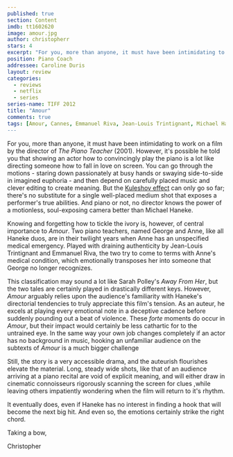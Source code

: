 ```yaml
---
published: true
section: Content
imdb: tt1602620
image: amour.jpg
author: christopherr
stars: 4
excerpt: "For you, more than anyone, it must have been intimidating to work on a film by the director of <em>The Piano Teacher</em> (2001). However, it&rsquo;s possible he told you that showing an actor how to convincingly play the piano is a lot like directing someone how to fall in love on screen."
position: Piano Coach
addressee: Caroline Duris
layout: review
categories:
  - reviews
  - netflix
  - series
series-name: TIFF 2012
title: "Amour"
comments: true
tags: [Amour, Cannes, Emmanuel Riva, Jean-Louis Trintignant, Michael Haneke, Palme d'or, TIFF, Uncategorized]
---
```

For you, more than anyone, it must have been intimidating to work on a film by the director of _The Piano Teacher_ (2001). However, it's possible he told you that showing an actor how to convincingly play the piano is a lot like directing someone how to fall in love on screen. You can go through the motions - staring down passionately at busy hands or swaying side-to-side in imagined euphoria - and then depend on carefully placed music and clever editing to create meaning. But the [Kuleshov effect][1] can only go so far; there's no substitute for a single well-placed medium shot that exposes a performer's true abilities. And piano or not, no director knows the power of a motionless, soul-exposing camera better than Michael Haneke.

   [1]: http://en.wikipedia.org/wiki/Kuleshov_Effect

Knowing and forgetting how to tickle the ivory is, however, of central importance to _Amour_. Two piano teachers, named George and Anne, like all Haneke duos, are in their twilight years when Anne has an unspecified medical emergency. Played with draining authenticity by Jean-Louis Trintignant and Emmanuel Riva, the two try to come to terms with Anne's medical condition, which emotionally transposes her into someone that George no longer recognizes.

This classification may sound a lot like Sarah Polley's _Away From Her_, but the two tales are certainly played in drastically different keys. However, _Amour_ arguably relies upon the audience's familiarity with Haneke's directorial tendencies to truly appreciate this film's tension. As an auteur, he excels at playing every emotional note in a deceptive cadence before suddenly pounding out a beat of violence. These _forte_ moments do occur in _Amour_, but their impact would certainly be less cathartic for to the untrained eye.  In the same way your own job changes completely if an actor has no background in music, hooking an unfamiliar audience on the subtexts of _Amour_ is a much bigger challenge

Still, the story is a very accessible drama, and the auteurish flourishes elevate the material. Long, steady wide shots, like that of an audience arriving at a piano recital are void of explicit meaning, and will either draw in cinematic connoisseurs rigorously scanning the screen for clues ,while leaving others impatiently wondering when the film will return to it's rhythm.

It eventually does, even if Haneke has no interest in finding a hook that will become the next big hit. And even so, the emotions certainly strike the right chord.

Taking a bow,

Christopher
